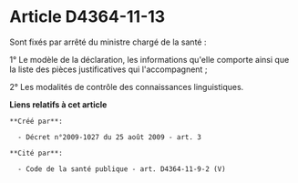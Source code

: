 # Article D4364-11-13

Sont fixés par arrêté du ministre chargé de la santé : 

1° Le modèle de la déclaration, les informations qu'elle comporte ainsi que la liste des pièces justificatives qui
l'accompagnent ; 

2° Les modalités de contrôle des connaissances linguistiques.

**Liens relatifs à cet article**

	**Créé par**:

	  - Décret n°2009-1027 du 25 août 2009 - art. 3

	**Cité par**:

	  - Code de la santé publique - art. D4364-11-9-2 (V)
